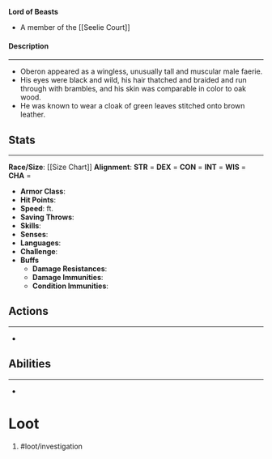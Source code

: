 **Lord of Beasts**

- A member of the [[Seelie Court]]

#### Description
---
- Oberon appeared as a wingless, unusually tall and muscular male faerie. 
- His eyes were black and wild, his hair thatched and braided and run through with brambles, and his skin was comparable in color to oak wood. 
- He was known to wear a cloak of green leaves stitched onto brown leather.

## Stats
---
**Race/Size**:
	[[Size Chart]]
**Alignment**:
	**STR** = 
	**DEX** = 
	**CON** = 
	**INT** = 
	**WIS** = 
	**CHA** = 
-   **Armor Class**:
-   **Hit Points**:
-   **Speed**: ft.
-   **Saving Throws**:
-   **Skills**:
-   **Senses**: 
-   **Languages**: 
-   **Challenge**: 
-   **Buffs**
	-   **Damage Resistances**:
	-   **Damage Immunities**:
	-   **Condition Immunities**:

## Actions
---
- 

## Abilities
---
-   

# Loot
1. #loot/investigation 
	